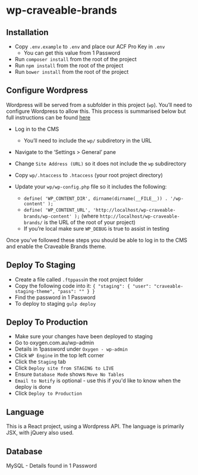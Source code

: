 # wp-craveable-brands

## Installation

* Copy `.env.example` to `.env` and place our ACF Pro Key in `.env`
	* You can get this value from 1 Password
* Run `composer install` from the root of the project
* Run `npm install` from the root of the project
* Run `bower install` from the root of the project  

## Configure Wordpress

Wordpress will be served from a subfolder in this project (`wp`). You’ll need to configure Wordpress to allow this. This process is summarised below but full instructions can be found [here](https://codex.wordpress.org/Giving_WordPress_Its_Own_Directory)

* Log in to the CMS
	* You’ll need to include the `wp/` subdiretory in the URL

* Navigate to the ‘Settings > General’ pane
* Change `Site Address (URL)` so it does not include the `wp` subdirectory
* Copy `wp/.htaccess` to `.htaccess` (your root project directory)
* Update your `wp/wp-config.php` file so it includes the following:
	* `define( 'WP_CONTENT_DIR', dirname(dirname(__FILE__)) . '/wp-content' );`  
	* `define( 'WP_CONTENT_URL', 'http://localhost/wp-craveable-brands/wp-content' );` (where `http://localhost/wp-craveable-brands/` is the URL of the root of your project)
	* If you’re local make sure `WP_DEBUG` is true to assist in testing

Once you’ve followed these steps you should be able to log in to the CMS and enable the Craveable Brands theme.

## Deploy To Staging

* Create a file called `.ftppass`in the root project folder
* Copy the following code into it:
`{
  "staging": {
    "user": "craveable-staging-theme",
    "pass": ""
  }
}`
* Find the password in 1 Password
* To deploy to staging `gulp deploy`

## Deploy To Production

* Make sure your changes have been deployed to staging
* Go to oxygen.com.au/wp-admin
* Details in 1password under `Oxygen - wp-admin`
* Click `WP Engine` in the top left corner
* Click the `Staging` tab
* Click `Deploy site from STAGING to LIVE`
* Ensure `Database Mode` shows `Move No Tables`
* `Email to Notify` is optional - use this if you'd like to know when the deploy is done
* Click `Deploy to Production`

## Language

This is a React project, using a Wordpress API. The language is primarily JSX, with jQuery also used.

## Database

MySQL - Details found in 1 Password
